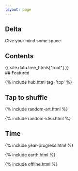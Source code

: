 ```yaml
---
layout: page
---
```


<style>

</style>

## Delta 
Give your mind some space


## Contents

<div style="margin-top:0.5rem">
{{ site.data.tree_htmls["root"] }}
</div>
## Featured

{% include hub.html tag='top' %}

## Tap to shuffle   

{% include random-art.html %}

{% include random-idea.html %}

## Time 

{% include year-progress.html %}

{% include earth.html %}


{% include offline.html  %}



